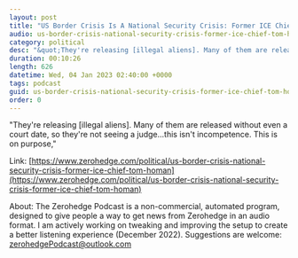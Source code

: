 ```yaml
---
layout: post
title: "US Border Crisis Is A National Security Crisis: Former ICE Chief Tom Homan"
audio: us-border-crisis-national-security-crisis-former-ice-chief-tom-homan-0
category: political
desc: "&quot;They're releasing [illegal aliens]. Many of them are released without even a court date, so they're not seeing a judge...this isn't incompetence. This is on purpose,&quot;"
duration: 00:10:26
length: 626
datetime: Wed, 04 Jan 2023 02:40:00 +0000
tags: podcast
guid: us-border-crisis-national-security-crisis-former-ice-chief-tom-homan-0
order: 0
---
```

&quot;They're releasing [illegal aliens]. Many of them are released without even a court date, so they're not seeing a judge...this isn't incompetence. This is on purpose,&quot;

Link: [https://www.zerohedge.com/political/us-border-crisis-national-security-crisis-former-ice-chief-tom-homan](https://www.zerohedge.com/political/us-border-crisis-national-security-crisis-former-ice-chief-tom-homan)

About: The Zerohedge Podcast is a non-commercial, automated program, designed to give people a way to get news from Zerohedge in an audio format.  I am actively working on tweaking and improving the setup to create a better listening experience (December 2022).  Suggestions are welcome: [zerohedgePodcast@outlook.com](mailto:zerohedgePodcast@outlook.com)